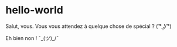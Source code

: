 # hello-world
Salut, vous.
Vous vous attendez à quelque chose de spécial ? ( ͡° ͜ʖ ͡°)

Eh bien non ! 
 ¯\_(ツ)_/¯
